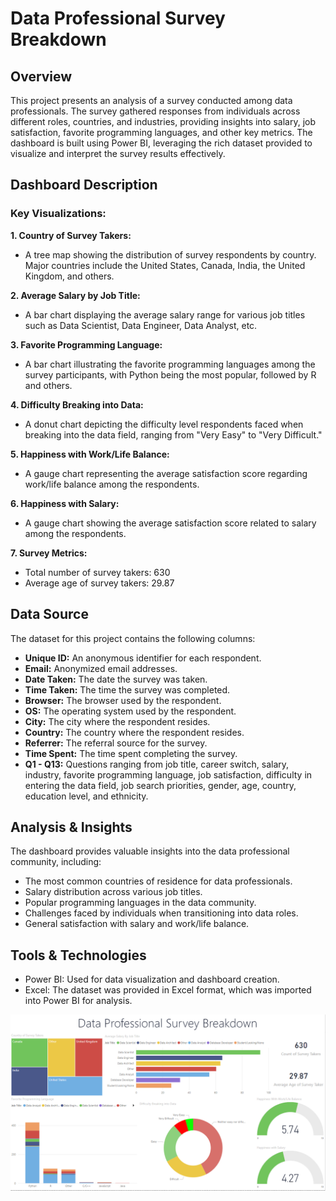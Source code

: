 # Data Professional Survey Breakdown
## Overview
This project presents an analysis of a survey conducted among data professionals. The survey gathered responses from individuals across different roles, countries, and industries, providing insights into salary, job satisfaction, favorite programming languages, and other key metrics. The dashboard is built using Power BI, leveraging the rich dataset provided to visualize and interpret the survey results effectively.

## Dashboard Description

### Key Visualizations:
**1. Country of Survey Takers:**

- A tree map showing the distribution of survey respondents by country. Major countries include the United States, Canada, India, the United Kingdom, and others.

**2. Average Salary by Job Title:**

- A bar chart displaying the average salary range for various job titles such as Data Scientist, Data Engineer, Data Analyst, etc.

**3. Favorite Programming Language:**
- A bar chart illustrating the favorite programming languages among the survey participants, with Python being the most popular, followed by R and others.

**4. Difficulty Breaking into Data:**
- A donut chart depicting the difficulty level respondents faced when breaking into the data field, ranging from "Very Easy" to "Very Difficult."

**5. Happiness with Work/Life Balance:**
- A gauge chart representing the average satisfaction score regarding work/life balance among the respondents.

**6. Happiness with Salary:**
- A gauge chart showing the average satisfaction score related to salary among the respondents.
  
**7. Survey Metrics:**
- Total number of survey takers: 630
- Average age of survey takers: 29.87


## Data Source
The dataset for this project contains the following columns:

- **Unique ID:** An anonymous identifier for each respondent.
- **Email:** Anonymized email addresses.
- **Date Taken:** The date the survey was taken.
- **Time Taken:** The time the survey was completed.
- **Browser:** The browser used by the respondent.
- **OS:** The operating system used by the respondent.
- **City:** The city where the respondent resides.
- **Country:** The country where the respondent resides.
- **Referrer:** The referral source for the survey.
- **Time Spent:** The time spent completing the survey.
- **Q1 - Q13:** Questions ranging from job title, career switch, salary, industry, favorite programming language, job satisfaction, difficulty in entering the data field, job search priorities, gender, age, country, education level, and ethnicity.

## Analysis & Insights
The dashboard provides valuable insights into the data professional community, including:
- The most common countries of residence for data professionals.
- Salary distribution across various job titles.
- Popular programming languages in the data community.
- Challenges faced by individuals when transitioning into data roles.
- General satisfaction with salary and work/life balance.

## Tools & Technologies
- Power BI: Used for data visualization and dashboard creation.
- Excel: The dataset was provided in Excel format, which was imported into Power BI for analysis.

![Power Bi Dashboard for Data Professional Survey Breakdown](https://raw.githubusercontent.com/Kunal-Kokate/Data-Professional/main/PowerBiProject%207_25_2024%2010_35_14%20PM.png)
